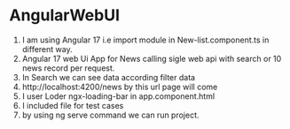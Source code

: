 # AngularWebUI
1) I am using Angular 17 i.e import module in New-list.component.ts in different way.
2) Angular 17 web Ui App for News calling sigle web api with search or 10 news record  per request.
3) In Search we can see data according filter data
4) http://localhost:4200/news by this url page will come
5) I user Loder ngx-loading-bar in app.component.html
6) I included file  for  test cases 
7) by using ng serve command we can run project.

